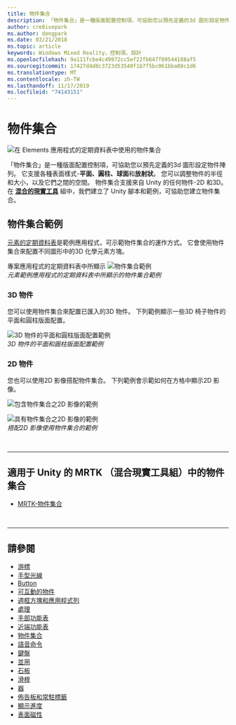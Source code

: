 ```yaml
---
title: 物件集合
description: 「物件集合」是一種版面配置控制項，可協助您以預先定義的3d 圖形設定物件陣列。
author: cre8ivepark
ms.author: dongpark
ms.date: 03/21/2018
ms.topic: article
keywords: Windows Mixed Reality，控制項，設計
ms.openlocfilehash: 9a111fcbe4c49972cc5ef22fb647f89544188af5
ms.sourcegitcommit: 17427d4d8c3723d53540f1b7f5bc061bba08c1d6
ms.translationtype: MT
ms.contentlocale: zh-TW
ms.lasthandoff: 11/17/2019
ms.locfileid: "74143151"
---
```

# <a name="object-collection"></a>物件集合

![在 Elements 應用程式的定期資料表中使用的物件集合](images/UX/UX_Hero_ObjectCollection.jpg)<br>


「物件集合」是一種版面配置控制項，可協助您以預先定義的3d 圖形設定物件陣列。 它支援各種表面樣式-**平面、圓柱、球面**和**放射狀**。 您可以調整物件的半徑和大小，以及它們之間的空間。 物件集合支援來自 Unity 的任何物件-2D 和3D。 在 **[混合的現實工具](https://microsoft.github.io/MixedRealityToolkit-Unity/Documentation/README_ObjectCollection.html)** 組中，我們建立了 Unity 腳本和範例，可協助您建立物件集合。


## <a name="object-collection-examples"></a>物件集合範例

[元素的定期資料表](periodic-table-of-the-elements.md)是範例應用程式，可示範物件集合的運作方式。 它會使用物件集合來配置不同圖形中的3D 化學元素方塊。

專案應用程式的定期資料表中所顯示 ![物件集合範例](images/periodictable-collections-1000px.jpg)<br>
*元素範例應用程式的定期資料表中所顯示的物件集合範例*

### <a name="3d-objects"></a>3D 物件

您可以使用物件集合來配置已匯入的3D 物件。 下列範例顯示一些3D 椅子物件的平面和圓柱版面配置。

![3D 物件的平面和圓柱版面配置範例](images/objectcollection-3dobjects-1000px.jpg)<br>
*3D 物件的平面和圓柱版面配置範例*

### <a name="2d-objects"></a>2D 物件

您也可以使用2D 影像搭配物件集合。 下列範例會示範如何在方格中顯示2D 影像。

![包含物件集合之2D 影像的範例](images/940px-layout-3dobjects-3.jpg)

![具有物件集合之2D 影像的範例](images/940px-layout-2dimages.jpg)<br>
*搭配2D 影像使用物件集合的範例*

<br>

---

## <a name="object-collection-in-mrtkmixed-reality-toolkit-for-unity"></a>適用于 Unity 的 MRTK （混合現實工具組）中的物件集合

* [MRTK-物件集合](https://microsoft.github.io/MixedRealityToolkit-Unity/Documentation/README_ObjectCollection.html)


<br>

---


## <a name="see-also"></a>請參閱

* [游標](cursors.md)
* [手型光線](point-and-commit.md)
* [Button](button.md)
* [可互動的物件](interactable-object.md)
* [週框方塊和應用程式列](app-bar-and-bounding-box.md)
* [處理](direct-manipulation.md)
* [手部功能表](hand-menu.md)
* [近端功能表](near-menu.md)
* [物件集合](object-collection.md)
* [語音命令](voice-input.md)
* [鍵盤](keyboard.md)
* [並用](tooltip.md)
* [石板](slate.md)
* [滑桿](slider.md)
* [器](shader.md)
* [佈告板和常駐標籤](billboarding-and-tag-along.md)
* [顯示進度](progress.md)
* [表面磁性](surface-magnetism.md)
